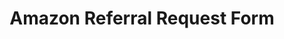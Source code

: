 ---
title: "Amazon Referral Request Form"
excerpt: "Get referral to apply for Amazon SDE jobs"
webUrl: https://forms.gle/fte4rbKf4M5meUHM7
type: article

topics:
  - Algorithm

images:
  - url: https://static.amazon.jobs/global_images/2/images/Jobs_thumbnailV2.jpg?1554491962
    width: 1200
    height: 630
    title: "Amazon Referral Request Form"
---